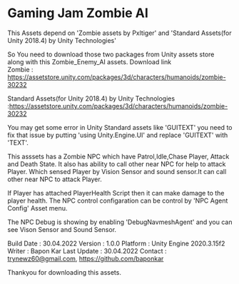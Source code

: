 # Gaming Jam Zombie AI

This Assets depend on 'Zombie assets by Pxltiger' and 'Standard Assets(for Unity 2018.4) by Unity Technologies'

So You need to download those two packages from Unity assets store along with this Zombie_Enemy_AI assets.
Download link 	
Zombie : https://assetstore.unity.com/packages/3d/characters/humanoids/zombie-30232

Standard Assets(for Unity 2018.4) by Unity Technologies :https://assetstore.unity.com/packages/3d/characters/humanoids/zombie-30232

You may get some error in Unity Standard assets like 'GUITEXT'
you need to fix that issue by putting 'using Unity.Engine.UI' and replace 'GUITEXT' with 'TEXT'.

This asssets has a Zombie NPC which have Patrol,Idle,Chase Player, Attack and Death State.
It also has ability to call other near NPC for help to attack Player.
Which sensed Player by Vision Sensor and sound sensor.It can call other near NPC to attack Player.

If Player has attached PlayerHealth Script  then it can make damage to the player health.
The NPC control configaration can be control by 'NPC Agent Config' Asset menu.

The NPC Debug is showing by enabling 'DebugNavmeshAgent' and you can see Vison Sensor and Sound Sensor.

Build Date : 30.04.2022
Version : 1.0.0
Platform : Unity Engine 2020.3.15f2
Writer : Bapon Kar
Last Update : 30.04.2022
Contact : trynewz60@gmail.com, https://github.com/baponkar

Thankyou for downloading this assets.

	
